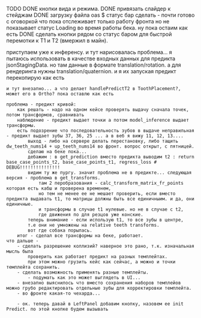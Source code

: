 TODO
    DONE кнопки вида и режима. 
    DONE привязать слайдер к стейджам
    DONE загрузку файла oas
    $ статус бар сделать - почти готово с оговоркой что пока отслеживает только работу фронта 
        но не показывает статус Loading во время работы бека. ну  пока остаим как есть
    DONE  сделать кнопки рядом со статус баром для быстрой перемотки к T1 и T2 (вмержил в майн). 

приступаем уже к инференсу. 
    и тут нарисовалась проблема... 
        я пытаюсь использовать в качестве входных данных для предикта jsonStagingData. но там данные в формате 
        translation/rotation. а для рендеринга нужны translation/quaternion. 
        и я их запуская предикт перекопирую как есть 

    и тут внезапно... а что делает handlePredictT2 в ToothPlacement?, может его в Ortho? пока оставлю как есть

    проблема - предикт кривой: 
        как решать - надо на одном кейсе проверять выдачу сначала точек, потом трансформов, сравнивать
        наблюдение - предикт выдает точки а потом model_inference выдает трансформы. 
        есть подозрение что последовательность зубов в выдаче неправильная - предикт выдает зубы 37, 36, 25 ... а в веб я вижу 11, 12, 13....
            выход - либо на сервере делать перестановку, либо тащить dw_teeth_nums14 + up_teeth_nums14 во фронт. вопрос открыт, с пятницей.
            сделаю на беке пока...
            дебажим : в get_prediction вместо предикта выводим t2 : return base_case_points_t2, base_case_points_t1, regress_loss # DEBUG!!!!!!!!!!!!!!! 
            видим ту же пургу. значит проблема не в предикте... следующая версия - проблема в get_transforms. 
                там 2 перобразования - calc_transform_matrix_fr_points которая есть кабш и проверена временем, 
                но тем не менее ее не мешает проверить, если вместо предикта выдавать t1, то матрицы должны быть все единичныим. и да, они единичные. 
                и трансформы в случае t1 нулевые. но не в случае с t2, 
                где движения по для резцов уже конские. 
            теперь внимание - если использую t1, то все зубы в центре, 
            т.е они не умножены на relative teeth transforms. 
            вот где собака порылась. 
        итог - сделал все трансформы на беке, работает.
    что дальше - 
        - сделать разрешение коллизий? наверное это рано, т.к. изначальная мысль была 
            проверить как работает предикт на разных темплейтах. 
            при этом можно грузить кейс как сейчас, а можно и точки темплейта сохранить. 
        - сделать возможность применять разные темплейты. 
            - подумать как это может выглядеть в UI...
        - внезапно выяснилось что вместо сохранения наборов темплейов можно грубо редактировать отдельные зубы для корректировки темплейта. 
        - во фронте какая-то чехарда... 
        
        - ок. теперь давай в LeftPanel добавим кнопку, назовем ee init Predict. по этой кнопке будем вызывать
